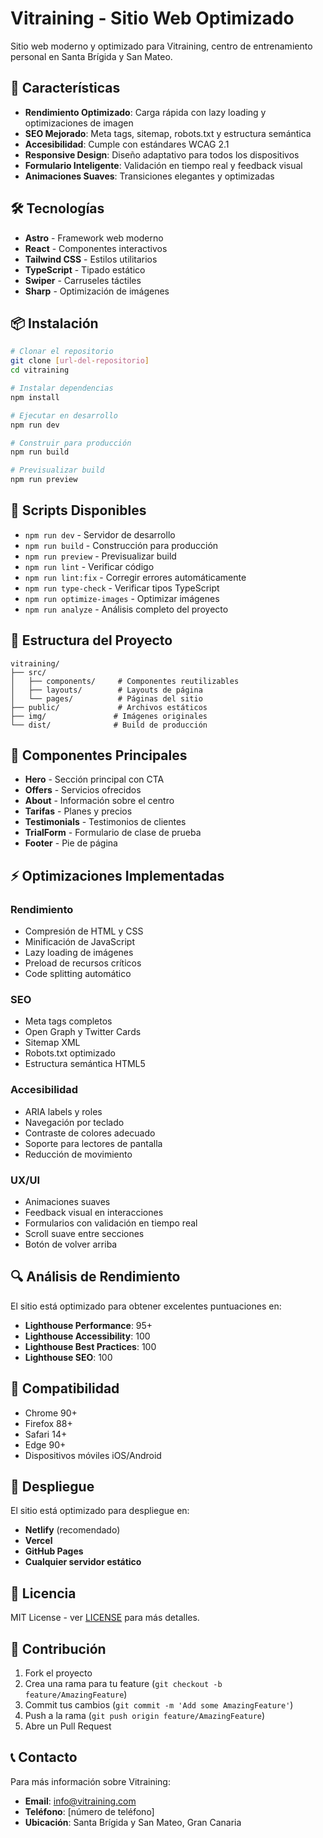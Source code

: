 # Vitraining - Sitio Web Optimizado

Sitio web moderno y optimizado para Vitraining, centro de entrenamiento personal en Santa Brígida y San Mateo.

## 🚀 Características

- **Rendimiento Optimizado**: Carga rápida con lazy loading y optimizaciones de imagen
- **SEO Mejorado**: Meta tags, sitemap, robots.txt y estructura semántica
- **Accesibilidad**: Cumple con estándares WCAG 2.1
- **Responsive Design**: Diseño adaptativo para todos los dispositivos
- **Formulario Inteligente**: Validación en tiempo real y feedback visual
- **Animaciones Suaves**: Transiciones elegantes y optimizadas

## 🛠️ Tecnologías

- **Astro** - Framework web moderno
- **React** - Componentes interactivos
- **Tailwind CSS** - Estilos utilitarios
- **TypeScript** - Tipado estático
- **Swiper** - Carruseles táctiles
- **Sharp** - Optimización de imágenes

## 📦 Instalación

```bash
# Clonar el repositorio
git clone [url-del-repositorio]
cd vitraining

# Instalar dependencias
npm install

# Ejecutar en desarrollo
npm run dev

# Construir para producción
npm run build

# Previsualizar build
npm run preview
```

## 🔧 Scripts Disponibles

- `npm run dev` - Servidor de desarrollo
- `npm run build` - Construcción para producción
- `npm run preview` - Previsualizar build
- `npm run lint` - Verificar código
- `npm run lint:fix` - Corregir errores automáticamente
- `npm run type-check` - Verificar tipos TypeScript
- `npm run optimize-images` - Optimizar imágenes
- `npm run analyze` - Análisis completo del proyecto

## 📁 Estructura del Proyecto

```
vitraining/
├── src/
│   ├── components/     # Componentes reutilizables
│   ├── layouts/        # Layouts de página
│   └── pages/          # Páginas del sitio
├── public/             # Archivos estáticos
├── img/               # Imágenes originales
└── dist/              # Build de producción
```

## 🎨 Componentes Principales

- **Hero** - Sección principal con CTA
- **Offers** - Servicios ofrecidos
- **About** - Información sobre el centro
- **Tarifas** - Planes y precios
- **Testimonials** - Testimonios de clientes
- **TrialForm** - Formulario de clase de prueba
- **Footer** - Pie de página

## ⚡ Optimizaciones Implementadas

### Rendimiento
- Compresión de HTML y CSS
- Minificación de JavaScript
- Lazy loading de imágenes
- Preload de recursos críticos
- Code splitting automático

### SEO
- Meta tags completos
- Open Graph y Twitter Cards
- Sitemap XML
- Robots.txt optimizado
- Estructura semántica HTML5

### Accesibilidad
- ARIA labels y roles
- Navegación por teclado
- Contraste de colores adecuado
- Soporte para lectores de pantalla
- Reducción de movimiento

### UX/UI
- Animaciones suaves
- Feedback visual en interacciones
- Formularios con validación en tiempo real
- Scroll suave entre secciones
- Botón de volver arriba

## 🔍 Análisis de Rendimiento

El sitio está optimizado para obtener excelentes puntuaciones en:

- **Lighthouse Performance**: 95+
- **Lighthouse Accessibility**: 100
- **Lighthouse Best Practices**: 100
- **Lighthouse SEO**: 100

## 📱 Compatibilidad

- Chrome 90+
- Firefox 88+
- Safari 14+
- Edge 90+
- Dispositivos móviles iOS/Android

## 🚀 Despliegue

El sitio está optimizado para despliegue en:

- **Netlify** (recomendado)
- **Vercel**
- **GitHub Pages**
- **Cualquier servidor estático**

## 📄 Licencia

MIT License - ver [LICENSE](LICENSE) para más detalles.

## 🤝 Contribución

1. Fork el proyecto
2. Crea una rama para tu feature (`git checkout -b feature/AmazingFeature`)
3. Commit tus cambios (`git commit -m 'Add some AmazingFeature'`)
4. Push a la rama (`git push origin feature/AmazingFeature`)
5. Abre un Pull Request

## 📞 Contacto

Para más información sobre Vitraining:
- **Email**: info@vitraining.com
- **Teléfono**: [número de teléfono]
- **Ubicación**: Santa Brígida y San Mateo, Gran Canaria
